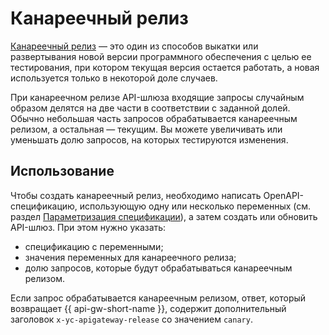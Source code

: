 # Канареечный релиз

[Канареечный релиз](https://martinfowler.com/bliki/CanaryRelease.html) — это один из способов выкатки или развертывания новой версии программного обеспечения с целью ее тестирования, при котором текущая версия остается работать, а новая используется только в некоторой доле случаев.

При канареечном релизе API-шлюза входящие запросы случайным образом делятся на две части в соответствии с заданной долей. Обычно небольшая часть запросов обрабатывается канареечным релизом, а остальная — текущим. Вы можете увеличивать или уменьшать долю запросов, на которых тестируются изменения.

## Использование

Чтобы создать канареечный релиз, необходимо написать OpenAPI-спецификацию, использующую одну или несколько переменных (см. раздел [Параметризация спецификации](./parametrization.md)), а затем создать или обновить API-шлюз. При этом нужно указать:
* спецификацию с переменными;
* значения переменных для канареечного релиза;
* долю запросов, которые будут обрабатываться канареечным релизом.

Если запрос обрабатывается канареечным релизом, ответ, который возвращает {{ api-gw-short-name }}, содержит дополнительный заголовок `x-yc-apigateway-release` со значением `canary`.
